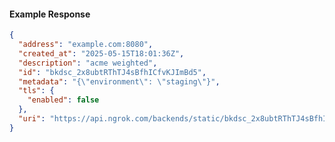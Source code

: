 <!-- Code generated for API Clients. DO NOT EDIT. -->

#### Example Response

```json
{
  "address": "example.com:8080",
  "created_at": "2025-05-15T18:01:36Z",
  "description": "acme weighted",
  "id": "bkdsc_2x8ubtRThTJ4sBfhICfvKJImBd5",
  "metadata": "{\"environment\": \"staging\"}",
  "tls": {
    "enabled": false
  },
  "uri": "https://api.ngrok.com/backends/static/bkdsc_2x8ubtRThTJ4sBfhICfvKJImBd5"
}
```
